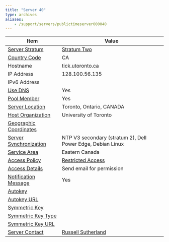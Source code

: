 ```yaml
---
title: "Server 40"
type: archives
aliases:
    - /support/servers/publictimeserver000040
---
```


| Item | Value |
| ----- | ----- |
| [Server Stratum](/support/servers/serverstratum) | [Stratum Two](/support/servers/stratumtwotimeservers) |
| [Country Code](/support/servers/countrycode) | CA |
| Hostname |  tick.utoronto.ca |
| IP Address |  128.100.56.135 |
| IPv6 Address | |
| [Use DNS](/support/servers/usedns) | Yes |
| [Pool Member](/support/servers/poolmember) | Yes |
| [Server Location](/support/servers/serverlocation) |  Toronto, Ontario, CANADA |
| [Host Organization](/support/servers/hostorganization) |  University of Toronto |
| [ Geographic Coordinates](/support/servers/geographiccoordinates) | |
| [Server Synchronization](/support/servers/serversynchronization) |  NTP V3 secondary (stratum 2), Dell Power Edge, Debian Linux  |
| [Service Area](/support/servers/servicearea) |  Eastern Canada |
| [Access Policy](/support/servers/accesspolicy) | [Restricted Access](/support/servers/restrictedaccess) |
| [Access Details](/support/servers/accessdetails) |  Send email for permission |
| [Notification Message](/support/servers/notificationmessage) | Yes |
| [Autokey](/support/servers/autokey) | |
| [Autokey URL](/support/servers/autokeyurl) | |
| [Symmetric Key](/support/servers/symmetrickey) | |
| [Symmetric Key Type](/support/servers/symmetrickeytype) | |
| [Symmetric Key URL](/support/servers/symmetrickeyurl) | |
| [Server Contact](/support/servers/servercontact) | [Russell Sutherland](mailto:russell.sutherland@utoronto.ca) |